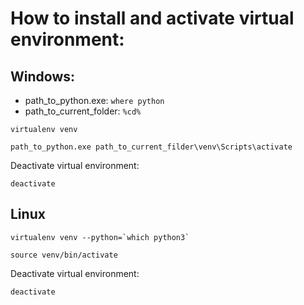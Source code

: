# How to install and activate virtual environment:

## Windows:
- path_to_python.exe: ```where python```
- path_to_current_folder: ```%cd%```

```
virtualenv venv

path_to_python.exe path_to_current_filder\venv\Scripts\activate
```

Deactivate virtual environment:
```
deactivate
```

## Linux
```
virtualenv venv --python=`which python3`

source venv/bin/activate
```

Deactivate virtual environment:
```
deactivate
```